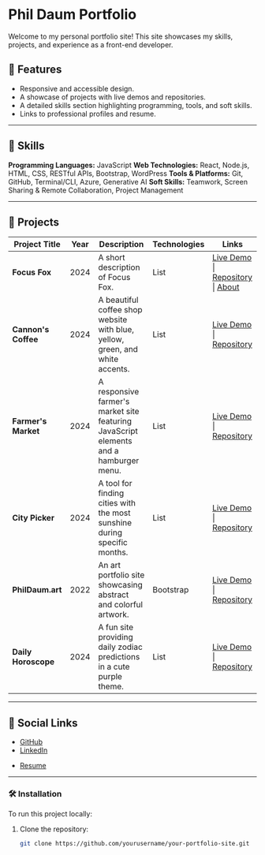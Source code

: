 # Phil Daum Portfolio

Welcome to my personal portfolio site! This site showcases my skills, projects, and experience as a front-end developer.

## 🌟 Features
- Responsive and accessible design.
- A showcase of projects with live demos and repositories.
- A detailed skills section highlighting programming, tools, and soft skills.
- Links to professional profiles and resume.

---

## 📄 Skills

**Programming Languages:** JavaScript
**Web Technologies:** React, Node.js, HTML, CSS, RESTful APIs, Bootstrap, WordPress
**Tools & Platforms:** Git, GitHub, Terminal/CLI, Azure, Generative AI
**Soft Skills:** Teamwork, Screen Sharing & Remote Collaboration, Project Management

---

## 🚀 Projects

| Project Title       | Year | Description                                                                                                 | Technologies | Links                                                                                                  |
|---------------------|------|-------------------------------------------------------------------------------------------------------------|--------------|--------------------------------------------------------------------------------------------------------|
| **Focus Fox**       | 2024 | A short description of Focus Fox.                                                                           | List         | [Live Demo](https://phillipdaum.github.io/cannons-coffee/) \| [Repository](https://github.com/PhillipDaum/) \| [About](https://focus-fox.github.io/focusfoxpresentation/index.html) |
| **Cannon's Coffee** | 2024 | A beautiful coffee shop website with blue, yellow, green, and white accents.                                | List         | [Live Demo](https://phillipdaum.github.io/cannons-coffee/) \| [Repository](https://github.com/PhillipDaum/cannons-coffee) |
| **Farmer's Market** | 2024 | A responsive farmer's market site featuring JavaScript elements and a hamburger menu.                       | List         | [Live Demo](https://phillipdaum.github.io/cannons-coffee/) \| [Repository](https://github.com/PhillipDaum/) |
| **City Picker**     | 2024 | A tool for finding cities with the most sunshine during specific months.                                    | List         | [Live Demo](https://phillipdaum.github.io/city-picker/) \| [Repository](https://github.com/PhillipDaum/city-picker) |
| **PhilDaum.art**    | 2022 | An art portfolio site showcasing abstract and colorful artwork.                                             | Bootstrap    | [Live Demo](https://www.phildaum.art/) \| [Repository](https://github.com/PhillipDaum/phildaum.art) |
| **Daily Horoscope** | 2024 | A fun site providing daily zodiac predictions in a cute purple theme.                                       | List         | [Live Demo](https://phillipdaum.github.io/horoscopes/) \| [Repository](https://github.com/PhillipDaum/horoscopes) |

---

## 🔗 Social Links

- [GitHub](https://github.com/yourusername)
- [LinkedIn](https://linkedin.com/in/yourusername)
<!-- add resume link (this site once deployed) figure out how to do this in react -->
- [Resume](https://yourresume.com)
---

### 🛠 Installation
<!-- this can become instructions if they want to edit it at use it as their portfolio -->
<!-- add prerequisites, node -->
To run this project locally:
1. Clone the repository:
   ```bash
   git clone https://github.com/yourusername/your-portfolio-site.git
```